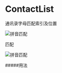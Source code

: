 # ContactList
通讯录字母匹配索引及位置



![拼音匹配](https://github.com/youxiaochen/ContactList/blob/master/imgs/1.gif)


匹配

![拼音匹配](https://github.com/youxiaochen/ContactList/blob/master/imgs/2.gif)


#####用法



